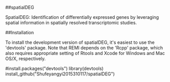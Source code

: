 ##spatialDEG

SpatialDEG: Identification of differentially expressed genes by leveraging spatial information in spatially resolved transcriptomic studies.

##Installation

To install the development version of spatialDEG, it's easiest to use the 'devtools' package. Note that REMI depends on the 'Rcpp' package, which also requires appropriate setting of Rtools and Xcode for Windows and Mac OS/X, respectively.

#install.packages("devtools")
library(devtools)
install_github("Shufeyangyi2015310117/spatialDEG")
